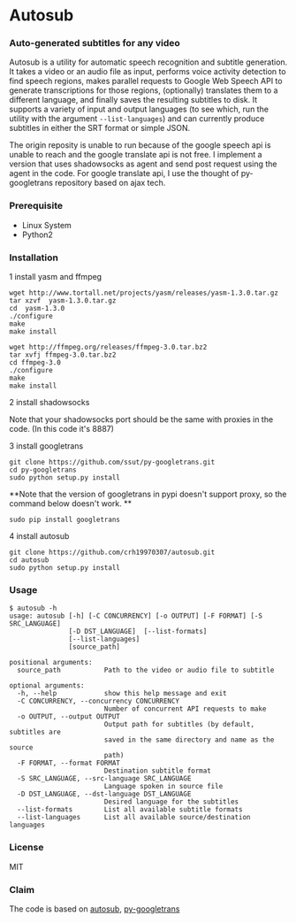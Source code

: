 # Autosub 
  
  

### Auto-generated subtitles for any video

Autosub is a utility for automatic speech recognition and subtitle generation. It takes a video or an audio file as input, performs voice activity detection to find speech regions, makes parallel requests to Google Web Speech API to generate transcriptions for those regions, (optionally) translates them to a different language, and finally saves the resulting subtitles to disk. It supports a variety of input and output languages (to see which, run the utility with the argument `--list-languages`) and can currently produce subtitles in either the SRT format or simple JSON. 

The origin reposity is unable to run because of the google speech api is unable to reach and the google translate api is not free. I implement a version that uses shadowsocks as agent and send post request using the agent in the code. For google translate api, I use the thought of py-googletrans repository based on ajax tech.

### Prerequisite

  * Linux System
  * Python2


### Installation

1 install yasm and ffmpeg

    wget http://www.tortall.net/projects/yasm/releases/yasm-1.3.0.tar.gz
    tar xzvf  yasm-1.3.0.tar.gz
    cd  yasm-1.3.0
    ./configure
    make
    make install
 
    wget http://ffmpeg.org/releases/ffmpeg-3.0.tar.bz2
    tar xvfj ffmpeg-3.0.tar.bz2
    cd ffmpeg-3.0
    ./configure
    make
    make install

2 install shadowsocks

Note that your shadowsocks port should be the same with proxies in the code. (In this code it's 8887)

3 install googletrans

    git clone https://github.com/ssut/py-googletrans.git
    cd py-googletrans
    sudo python setup.py install
    
**Note that the version of googletrans in pypi doesn't support proxy, so the command below doesn't work. **

    sudo pip install googletrans

4 install autosub

    git clone https://github.com/crh19970307/autosub.git
    cd autosub
    sudo python setup.py install

### Usage

```
$ autosub -h
usage: autosub [-h] [-C CONCURRENCY] [-o OUTPUT] [-F FORMAT] [-S SRC_LANGUAGE]
               [-D DST_LANGUAGE]  [--list-formats]
               [--list-languages]
               [source_path]

positional arguments:
  source_path           Path to the video or audio file to subtitle

optional arguments:
  -h, --help            show this help message and exit
  -C CONCURRENCY, --concurrency CONCURRENCY
                        Number of concurrent API requests to make
  -o OUTPUT, --output OUTPUT
                        Output path for subtitles (by default, subtitles are
                        saved in the same directory and name as the source
                        path)
  -F FORMAT, --format FORMAT
                        Destination subtitle format
  -S SRC_LANGUAGE, --src-language SRC_LANGUAGE
                        Language spoken in source file
  -D DST_LANGUAGE, --dst-language DST_LANGUAGE
                        Desired language for the subtitles
  --list-formats        List all available subtitle formats
  --list-languages      List all available source/destination languages
```

### License

MIT

### Claim
The code is based on [autosub](https://github.com/agermanidis/autosub), [py-googletrans](https://github.com/ssut/py-googletrans)
